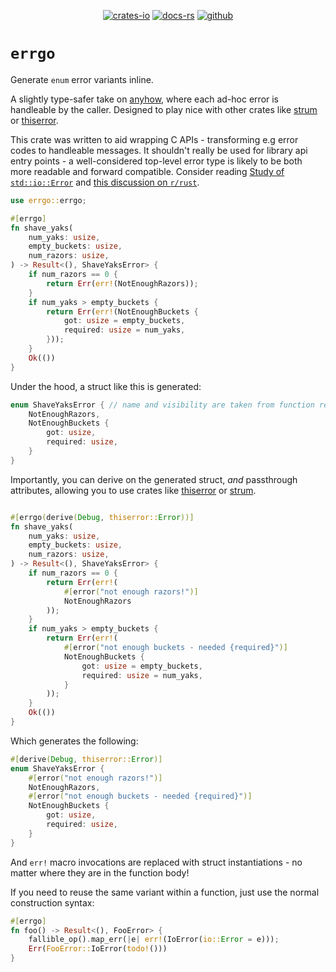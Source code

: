 <div align="center">

[![crates-io](https://img.shields.io/crates/v/errgo.svg)](https://crates.io/crates/errgo)
[![docs-rs](https://docs.rs/errgo/badge.svg)](https://docs.rs/errgo)
[![github](https://img.shields.io/static/v1?label=&message=github&color=grey&logo=github)](https://github.com/aatifsyed/errgo)

</div>

# `errgo`

Generate `enum` error variants inline.

A slightly type-safer take on [anyhow], where each ad-hoc error is handleable by the caller.
Designed to play nice with other crates like [strum] or [thiserror].

This crate was written to aid wrapping C APIs - transforming e.g error codes to handleable messages.
It shouldn't really be used for library api entry points - a well-considered top-level error type is likely to be both more readable and forward compatible.
Consider reading [Study of `std::io::Error`](https://matklad.github.io/2020/10/15/study-of-std-io-error.html) and [this discussion on `r/rust`](https://www.reddit.com/r/rust/comments/11udxy8/comment/jcplqxw).

```rust
use errgo::errgo;

#[errgo]
fn shave_yaks(
    num_yaks: usize,
    empty_buckets: usize,
    num_razors: usize,
) -> Result<(), ShaveYaksError> {
    if num_razors == 0 {
        return Err(err!(NotEnoughRazors));
    }
    if num_yaks > empty_buckets {
        return Err(err!(NotEnoughBuckets {
            got: usize = empty_buckets,
            required: usize = num_yaks,
        }));
    }
    Ok(())
}
```
Under the hood, a struct like this is generated:
```rust
enum ShaveYaksError { // name and visibility are taken from function return type and visibility
    NotEnoughRazors,
    NotEnoughBuckets {
        got: usize,
        required: usize,
    }
}
```

Importantly, you can derive on the generated struct, _and_ passthrough attributes, allowing you to use crates like [thiserror] or [strum].
```rust

#[errgo(derive(Debug, thiserror::Error))]
fn shave_yaks(
    num_yaks: usize,
    empty_buckets: usize,
    num_razors: usize,
) -> Result<(), ShaveYaksError> {
    if num_razors == 0 {
        return Err(err!(
            #[error("not enough razors!")]
            NotEnoughRazors
        ));
    }
    if num_yaks > empty_buckets {
        return Err(err!(
            #[error("not enough buckets - needed {required}")]
            NotEnoughBuckets {
                got: usize = empty_buckets,
                required: usize = num_yaks,
            }
        ));
    }
    Ok(())
}
```

Which generates the following:
```rust
#[derive(Debug, thiserror::Error)]
enum ShaveYaksError {
    #[error("not enough razors!")]
    NotEnoughRazors,
    #[error("not enough buckets - needed {required}")]
    NotEnoughBuckets {
        got: usize,
        required: usize,
    }
}
```
And `err!` macro invocations are replaced with struct instantiations - no matter where they are in the function body!

If you need to reuse the same variant within a function, just use the normal construction syntax:
```rust
#[errgo]
fn foo() -> Result<(), FooError> {
    fallible_op().map_err(|e| err!(IoError(io::Error = e)));
    Err(FooError::IoError(todo!()))
}
```

[anyhow]: https://docs.rs/anyhow
[thiserror]: https://docs.rs/thiserror
[strum]: https://docs.rs/strum
